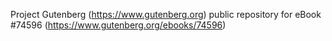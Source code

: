 Project Gutenberg (https://www.gutenberg.org) public repository for
eBook #74596 (https://www.gutenberg.org/ebooks/74596)
